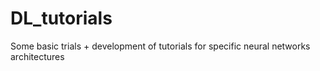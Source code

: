 # DL_tutorials
Some basic trials + development of tutorials for specific neural networks architectures
